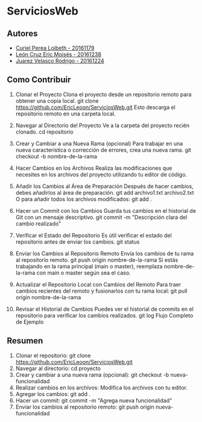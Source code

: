 ﻿# ServiciosWeb
## Autores
- [Curiel Perea Loibeth - 20161179](https://github.com/Loi-Beth)
- [León Cruz Eric Moisés - 20161238](https://github.com/EricLeoon)
- [Juarez Velasco Rodrigo - 20161224](https://github.com/RodrigoJua)

## Como Contribuir
1. Clonar el Proyecto
Clona el proyecto desde un repositorio remoto para obtener una copia local.
git clone https://github.com/EricLeoon/ServiciosWeb.git
Esto descarga el repositorio remoto en una carpeta local.
2. Navegar al Directorio del Proyecto
Ve a la carpeta del proyecto recién clonado.
cd repositorio
3. Crear y Cambiar a una Nueva Rama (opcional)
Para trabajar en una nueva característica o corrección de errores, crea una nueva rama.
git checkout -b nombre-de-la-rama
4. Hacer Cambios en los Archivos
Realiza las modificaciones que necesites en los archivos del proyecto utilizando tu editor de código.

5. Añadir los Cambios al Área de Preparación
Después de hacer cambios, debes añadirlos al área de preparación.
git add archivo1.txt archivo2.txt
O para añadir todos los archivos modificados:
git add .
6. Hacer un Commit con los Cambios
Guarda tus cambios en el historial de Git con un mensaje descriptivo.
git commit -m "Descripción clara del cambio realizado"
7. Verificar el Estado del Repositorio
Es útil verificar el estado del repositorio antes de enviar los cambios.
git status
8. Enviar los Cambios al Repositorio Remoto
Envía los cambios de tu rama al repositorio remoto.
git push origin nombre-de-la-rama
Si estás trabajando en la rama principal (main o master), reemplaza nombre-de-la-rama con main o master según sea el caso.
9. Actualizar el Repositorio Local con Cambios del Remoto
Para traer cambios recientes del remoto y fusionarlos con tu rama local:
git pull origin nombre-de-la-rama
10. Revisar el Historial de Cambios
Puedes ver el historial de commits en el repositorio para verificar los cambios realizados.
git log
Flujo Completo de Ejemplo
## Resumen
1. Clonar el repositorio:
git clone https://github.com/EricLeoon/ServiciosWeb.git
2. Navegar al directorio:
cd proyecto
3. Crear y cambiar a una nueva rama (opcional):
git checkout -b nueva-funcionalidad
4. Realizar cambios en los archivos: Modifica los archivos con tu editor.
5. Agregar los cambios:
git add .
6. Hacer un commit:
git commit -m "Agrega nueva funcionalidad"
7. Enviar los cambios al repositorio remoto:
git push origin nueva-funcionalidad
